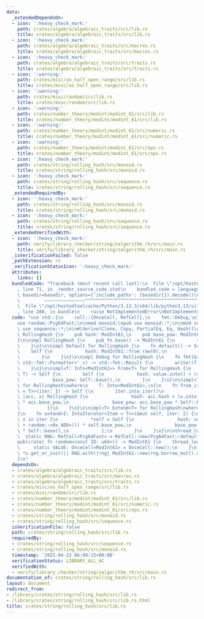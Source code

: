 ```yaml
---
data:
  _extendedDependsOn:
  - icon: ':heavy_check_mark:'
    path: crates/algebra/algebraic_traits/src/lib.rs
    title: crates/algebra/algebraic_traits/src/lib.rs
  - icon: ':heavy_check_mark:'
    path: crates/algebra/algebraic_traits/src/macros.rs
    title: crates/algebra/algebraic_traits/src/macros.rs
  - icon: ':heavy_check_mark:'
    path: crates/algebra/algebraic_traits/src/traits.rs
    title: crates/algebra/algebraic_traits/src/traits.rs
  - icon: ':warning:'
    path: crates/misc/as_half_open_range/src/lib.rs
    title: crates/misc/as_half_open_range/src/lib.rs
  - icon: ':warning:'
    path: crates/misc/random/src/lib.rs
    title: crates/misc/random/src/lib.rs
  - icon: ':warning:'
    path: crates/number_theory/modint/modint_61/src/lib.rs
    title: crates/number_theory/modint/modint_61/src/lib.rs
  - icon: ':warning:'
    path: crates/number_theory/modint/modint_61/src/numeric.rs
    title: crates/number_theory/modint/modint_61/src/numeric.rs
  - icon: ':warning:'
    path: crates/number_theory/modint/modint_61/src/ops.rs
    title: crates/number_theory/modint/modint_61/src/ops.rs
  - icon: ':heavy_check_mark:'
    path: crates/string/rolling_hash/src/monoid.rs
    title: crates/string/rolling_hash/src/monoid.rs
  - icon: ':heavy_check_mark:'
    path: crates/string/rolling_hash/src/sequence.rs
    title: crates/string/rolling_hash/src/sequence.rs
  _extendedRequiredBy:
  - icon: ':heavy_check_mark:'
    path: crates/string/rolling_hash/src/monoid.rs
    title: crates/string/rolling_hash/src/monoid.rs
  - icon: ':heavy_check_mark:'
    path: crates/string/rolling_hash/src/sequence.rs
    title: crates/string/rolling_hash/src/sequence.rs
  _extendedVerifiedWith:
  - icon: ':heavy_check_mark:'
    path: verify/library_checker/string/zalgorithm_rh/src/main.rs
    title: verify/library_checker/string/zalgorithm_rh/src/main.rs
  _isVerificationFailed: false
  _pathExtension: rs
  _verificationStatusIcon: ':heavy_check_mark:'
  attributes:
    links: []
  bundledCode: "Traceback (most recent call last):\n  File \"/opt/hostedtoolcache/Python/3.13.3/x64/lib/python3.13/site-packages/onlinejudge_verify/documentation/build.py\"\
    , line 71, in _render_source_code_stat\n    bundled_code = language.bundle(stat.path,\
    \ basedir=basedir, options={'include_paths': [basedir]}).decode()\n          \
    \         ~~~~~~~~~~~~~~~^^^^^^^^^^^^^^^^^^^^^^^^^^^^^^^^^^^^^^^^^^^^^^^^^^^^^^^^^^^^^^^^^^\n\
    \  File \"/opt/hostedtoolcache/Python/3.13.3/x64/lib/python3.13/site-packages/onlinejudge_verify/languages/rust.py\"\
    , line 288, in bundle\n    raise NotImplementedError\nNotImplementedError\n"
  code: "use std::{\n    cell::{OnceCell, RefCell},\n    fmt::Debug,\n};\n\nuse modint_61::ModInt61;\n\
    use random::Pcg64Fast;\n\nmod monoid;\npub use monoid::*;\n\nmod sequence;\npub\
    \ use sequence::*;\n\n#[derive(Clone, Copy, PartialEq, Eq, Hash)]\npub struct\
    \ RollingHash {\n    pub hash: ModInt61,\n    pub base_pow: ModInt61, // base^len\n\
    }\n\nimpl RollingHash {\n    pub fn base() -> ModInt61 {\n        random::<0x_BA5E_0000>()\n\
    \    }\n}\n\nimpl Default for RollingHash {\n    fn default() -> Self {\n    \
    \    Self {\n            hash: ModInt61::from_raw(0),\n            base_pow: ModInt61::from_raw(1),\n\
    \        }\n    }\n}\n\nimpl Debug for RollingHash {\n    fn fmt(&self, f: &mut\
    \ std::fmt::Formatter<'_>) -> std::fmt::Result {\n        write!(f, \"{}\", self.hash)\n\
    \    }\n}\n\nimpl<T: Into<ModInt61>> From<T> for RollingHash {\n    fn from(value:\
    \ T) -> Self {\n        Self {\n            hash: value.into() + random::<0x_ADD>(),\n\
    \            base_pow: Self::base(),\n        }\n    }\n}\n\nimpl<T> FromIterator<T>\
    \ for RollingHash\nwhere\n    T: Into<ModInt61>,\n{\n    fn from_iter<I: IntoIterator<Item\
    \ = T>>(iter: I) -> Self {\n        iter.into_iter()\n            .fold(RollingHash::default(),\
    \ |acc, x| RollingHash {\n                hash: acc.hash + (x.into() + random::<0x_ADD>())\
    \ * acc.base_pow,\n                base_pow: acc.base_pow * Self::base(),\n  \
    \          })\n    }\n}\n\nimpl<T> Extend<T> for RollingHash\nwhere\n    T: Into<ModInt61>,\n\
    {\n    fn extend<I: IntoIterator<Item = T>>(&mut self, iter: I) {\n        for\
    \ x in iter {\n            *self = Self {\n                hash: self.hash + (x.into()\
    \ + random::<0x_ADD>()) * self.base_pow,\n                base_pow: self.base_pow\
    \ * Self::base(),\n            };\n        }\n    }\n}\n\nthread_local! {\n  \
    \  static RNG: RefCell<Pcg64Fast> = RefCell::new(Pcg64Fast::default());\n}\n\n\
    pub(crate) fn random<const ID: u64>() -> ModInt61 {\n    thread_local! {\n   \
    \     static VALUE: OnceCell<ModInt61> = OnceCell::new();\n    }\n    VALUE.with(|v|\
    \ *v.get_or_init(|| RNG.with(|rng| ModInt61::new(rng.borrow_mut().u64()))))\n\
    }\n"
  dependsOn:
  - crates/algebra/algebraic_traits/src/lib.rs
  - crates/algebra/algebraic_traits/src/macros.rs
  - crates/algebra/algebraic_traits/src/traits.rs
  - crates/misc/as_half_open_range/src/lib.rs
  - crates/misc/random/src/lib.rs
  - crates/number_theory/modint/modint_61/src/lib.rs
  - crates/number_theory/modint/modint_61/src/numeric.rs
  - crates/number_theory/modint/modint_61/src/ops.rs
  - crates/string/rolling_hash/src/monoid.rs
  - crates/string/rolling_hash/src/sequence.rs
  isVerificationFile: false
  path: crates/string/rolling_hash/src/lib.rs
  requiredBy:
  - crates/string/rolling_hash/src/sequence.rs
  - crates/string/rolling_hash/src/monoid.rs
  timestamp: '2025-04-22 06:09:15+00:00'
  verificationStatus: LIBRARY_ALL_AC
  verifiedWith:
  - verify/library_checker/string/zalgorithm_rh/src/main.rs
documentation_of: crates/string/rolling_hash/src/lib.rs
layout: document
redirect_from:
- /library/crates/string/rolling_hash/src/lib.rs
- /library/crates/string/rolling_hash/src/lib.rs.html
title: crates/string/rolling_hash/src/lib.rs
---
```

